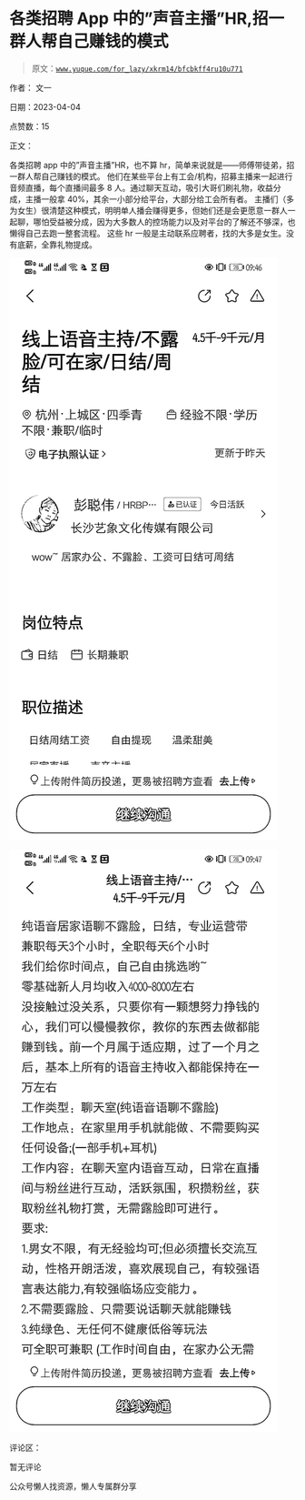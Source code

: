 # 各类招聘 App 中的”声音主播”HR,招一群人帮自己赚钱的模式

> 原文：[`www.yuque.com/for_lazy/xkrm14/bfcbkff4ru10u771`](https://www.yuque.com/for_lazy/xkrm14/bfcbkff4ru10u771)

作者： 文一

日期：2023-04-04

点赞数：15

正文：

各类招聘 app 中的”声音主播”HR，也不算 hr，简单来说就是——师傅带徒弟，招一群人帮自己赚钱的模式。 他们在某些平台上有工会/机构，招募主播来一起进行音频直播，每个直播间最多 8 人。通过聊天互动，吸引大哥们刷礼物，收益分成，主播一般拿 40%，其余一小部分给平台，大部分给工会所有者。 主播们（多为女生）很清楚这种模式，明明单人播会赚得更多，但她们还是会更愿意一群人一起聊，哪怕受益被分成，因为大多数人的控场能力以及对平台的了解还不够深，也懒得自己去跑一整套流程。 这些 hr 一般是主动联系应聘者，找的大多是女生。没有底薪，全靠礼物提成。

![](img/f719e84c6e8f99d451abee8f85640f9b.png)

![](img/d4af4c6c015bf15ea90148622071bda3.png)

评论区：

暂无评论

公众号懒人找资源，懒人专属群分享

